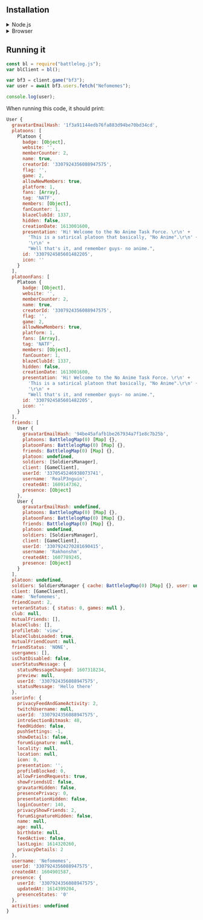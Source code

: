 ## Installation

<details>

<summary><bold>Node.js</bold></summary>
<br/>

If you are installing battlelog.js in a Node.js environment:

<details>

  <summary>NPM (not yet available)</summary>
<br/>
If you want to install this trough the NPM registry.

```bash
npm i battlelog.js
```

Or if you use Yarn:

```bash
yarn add battlelog.js
```

Note that this library isn't available on NPM yet. But in the mean time, you can
install it trough GitHub.

</details>
<details>
<summary>GitHub</summary>
<br/>
  
```bash
npm i Nefomemes/battlelog.js
```

Or if you use Yarn:

```
yarn add https://github.com/Nefomemes/battlelog.js.git
```

(I'm not quite sure whether this is right lol)

</details>
</details>

<details>

<summary>Browser</summary>

</details>

## Running it

```js
const bl = require("battlelog.js");
var blClient = bl();

var bf3 = client.game("bf3");
var user = await bf3.users.fetch("Nefomemes");

console.log(user);
```

When running this code, it should print:

```js
User {
  gravatarEmailHash: '1f3a91144edb76fa883d94be70bd34cd',
  platoons: [
    Platoon {
      badge: [Object],
      website: '',
      memberCounter: 2,
      name: true,
      creatorId: '3307924356088947575',
      flag: '',
      game: 2,
      allowNewMembers: true,
      platform: 1,
      fans: [Array],
      tag: 'NATF',
      members: [Object],
      fanCounter: 1,
      blazeClubId: 1337,
      hidden: false,
      creationDate: 1613001600,
      presentation: 'Hi! Welcome to the No Anime Task Force. \r\n' +
        'This is a satirical platoon that basically, "No Anime".\r\n' +
        '\r\n' +
        "Well that's it, and remember guys- no anime.",
      id: '3307924585601482205',
      icon: ''
    }
  ],
  platoonFans: [
    Platoon {
      badge: [Object],
      website: '',
      memberCounter: 2,
      name: true,
      creatorId: '3307924356088947575',
      flag: '',
      game: 2,
      allowNewMembers: true,
      platform: 1,
      fans: [Array],
      tag: 'NATF',
      members: [Object],
      fanCounter: 1,
      blazeClubId: 1337,
      hidden: false,
      creationDate: 1613001600,
      presentation: 'Hi! Welcome to the No Anime Task Force. \r\n' +
        'This is a satirical platoon that basically, "No Anime".\r\n' +
        '\r\n' +
        "Well that's it, and remember guys- no anime.",
      id: '3307924585601482205',
      icon: ''
    }
  ],
  friends: [
    User {
      gravatarEmailHash: '94be45afafb1be267934a7f1e8c7b25b',
      platoons: BattlelogMap(0) [Map] {},
      platoonFans: BattlelogMap(0) [Map] {},
      friends: BattlelogMap(0) [Map] {},
      platoon: undefined,
      soldiers: [SoldiersManager],
      client: [GameClient],
      userId: '3370545246938073741',
      username: 'RealP3nguin',
      createdAt: 1609147362,
      presence: [Object]
    },
    User {
      gravatarEmailHash: undefined,
      platoons: BattlelogMap(0) [Map] {},
      platoonFans: BattlelogMap(0) [Map] {},
      friends: BattlelogMap(0) [Map] {},
      platoon: undefined,
      soldiers: [SoldiersManager],
      client: [GameClient],
      userId: '3307924270281690415',
      username: 'Rakhonshm',
      createdAt: 1607789245,
      presence: [Object]
    }
  ],
  platoon: undefined,
  soldiers: SoldiersManager { cache: BattlelogMap(0) [Map] {}, user: undefined },
  client: [GameClient],
  name: 'Nefomemes',
  friendCount: 2,
  veteranStatus: { status: 0, games: null },
  club: null,
  mutualFriends: [],
  blazeClubs: [],
  profiletab: 'view',
  blazeClubsLoaded: true,
  mutualFriendCount: null,
  friendStatus: 'NONE',
  usergames: [],
  isChatDisabled: false,
  userStatusMessage: {
    statusMessageChanged: 1607318234,
    preview: null,
    userId: '3307924356088947575',
    statusMessage: 'Hello there'
  },
  userinfo: {
    privacyFeedAndGameActivity: 2,
    twitchUsername: null,
    userId: '3307924356088947575',
    introSectionBitmask: 48,
    feedHidden: false,
    pushSettings: -1,
    showDetails: false,
    forumSignature: null,
    locality: null,
    location: null,
    icon: 0,
    presentation: '',
    profileBlocked: 0,
    allowFriendRequests: true,
    showFriendsUI: false,
    gravatarHidden: false,
    presencePrivacy: 0,
    presentationHidden: false,
    loginCounter: 140,
    privacyShowFriends: 2,
    forumSignatureHidden: false,
    name: null,
    age: null,
    birthdate: null,
    feedActive: false,
    lastLogin: 1614320260,
    privacyDetails: 2
  },
  username: 'Nefomemes',
  userId: '3307924356088947575',
  createdAt: 1604901587,
  presence: {
    userId: '3307924356088947575',
    updatedAt: 1614399204,
    presenceStates: '0'
  },
  activities: undefined
}
```
